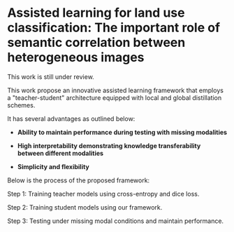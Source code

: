 # Assisted learning for land use classification: The important role of semantic correlation between heterogeneous images

This work is still under review.

This work propose an innovative assisted learning framework that employs a "teacher-student" architecture equipped with local and global distillation schemes. 

It has several advantages as outlined below:

- **Ability to maintain performance during testing with missing modalities**
  
- **High interpretability demonstrating knowledge transferability between different modalities**
  
- **Simplicity and flexibility**

Below is the process of the proposed framework:

Step 1: Training teacher models using cross-entropy and dice loss.

Step 2: Training student models using our framework.

Step 3: Testing under missing modal conditions and maintain performance.
